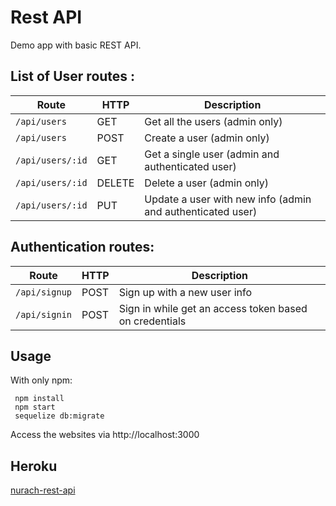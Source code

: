 # Rest API
Demo app with basic REST API.


## List of User routes :

| Route              | HTTP   | Description                        |
|--------------------|--------|------------------------------------|
|`/api/users`          |GET     |Get all the users (admin only)      |
|`/api/users`          |POST    |Create a user (admin only)            |
|`/api/users/:id`      |GET     |Get a single user (admin and authenticated user)                  |
|`/api/users/:id`      |DELETE  |Delete a user (admin only)             |
|`/api/users/:id`      |PUT     |Update a user with new info  (admin and authenticated user)        |

## Authentication routes:

| Route        | HTTP   | Description          |
|--------------|--------| ---------------------|
| `/api/signup`  | POST    | Sign up with a new user info |
| `/api/signin`  | POST    | Sign in while get an access token based on credentials |

## Usage
With only npm:
```
 npm install
 npm start
 sequelize db:migrate
```
Access the websites via http://localhost:3000 

## Heroku
[nurach-rest-api](https://nurach-rest-api.herokuapp.com)
